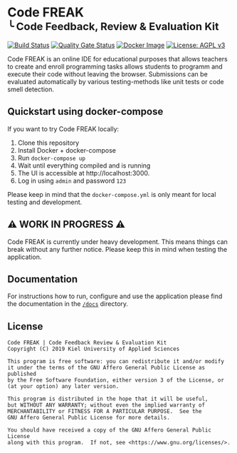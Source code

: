 Code FREAK<br><small>╰ Code Feedback, Review & Evaluation Kit</small>
======

[![Build Status](https://travis-ci.com/code-freak/code-freak.svg?branch=master)](https://travis-ci.com/code-freak/code-freak)
[![Quality Gate Status](https://sonarcloud.io/api/project_badges/measure?project=code-freak_code-freak&metric=alert_status)](https://sonarcloud.io/dashboard?id=code-freak_code-freak)
[![Docker Image](https://images.microbadger.com/badges/version/cfreak/code-freak.svg)](https://microbadger.com/images/cfreak/code-freak)
[![License: AGPL v3](https://img.shields.io/badge/License-AGPL%20v3-informational.svg)](https://www.gnu.org/licenses/agpl-3.0)

Code FREAK is an online IDE for educational purposes that allows teachers to create and enroll programming tasks
allows students to programm and execute their code without leaving the browser. Submissions can be evaluated
automatically by various testing-methods like unit tests or code smell detection.

## Quickstart using docker-compose
If you want to try Code FREAK locally:
1. Clone this repository
2. Install Docker + docker-compose
3. Run `docker-compose up`
4. Wait until everything compiled and is running
5. The UI is accessible at http://localhost:3000.
6. Log in using `admin` and password `123`

Please keep in mind that the `docker-compose.yml` is only meant for local testing and development.

## ⚠️ WORK IN PROGRESS ⚠️
Code FREAK is currently under heavy development. This means things can break without any further notice.
Please keep this in mind when testing the application.

## Documentation
For instructions how to run, configure and use the application please find the documentation in the
[`/docs`](code-freak/docs/modules/ROOT/index.adoc) directory.

## License
    Code FREAK | Code Feedback Review & Evaluation Kit
    Copyright (C) 2019 Kiel University of Applied Sciences

    This program is free software: you can redistribute it and/or modify
    it under the terms of the GNU Affero General Public License as published
    by the Free Software Foundation, either version 3 of the License, or
    (at your option) any later version.

    This program is distributed in the hope that it will be useful,
    but WITHOUT ANY WARRANTY; without even the implied warranty of
    MERCHANTABILITY or FITNESS FOR A PARTICULAR PURPOSE.  See the
    GNU Affero General Public License for more details.

    You should have received a copy of the GNU Affero General Public License
    along with this program.  If not, see <https://www.gnu.org/licenses/>.
